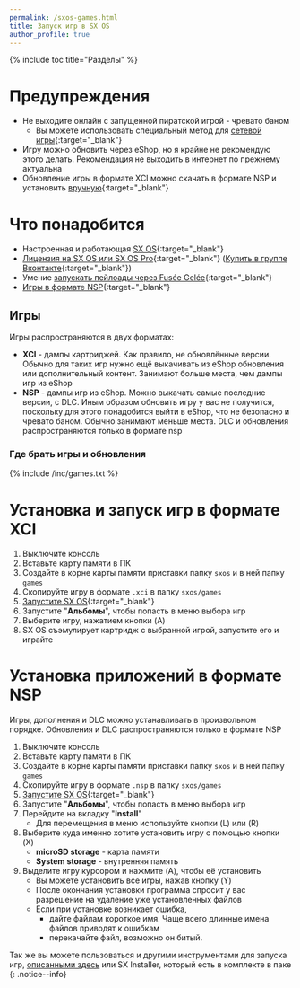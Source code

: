 ```yaml
---
permalink: /sxos-games.html
title: Запуск игр в SX OS
author_profile: true
---
```

{% include toc title="Разделы" %}

# Предупреждения

* Не выходите онлайн с запущенной пиратской игрой - чревато баном 
	* Вы можете использовать специальный метод для [сетевой игры](lanplay){:target="_blank"}
* Игру можно обновить через eShop, но я крайне не рекомендую этого делать. Рекомендация не выходить в интернет по прежнему актуальна
* Обновление игры в формате XCI можно скачать в формате NSP и установить [вручную](#способ_ii_-_вручную){:target="_blank"}

# Что понадобится

* Настроенная и работающая [SX OS](sxos){:target="_blank"}
* [Лицензия на SX OS или SX OS Pro](https://www.olx.ua/obyavlenie/proshivka-nintendo-switch-sx-os-IDBWMzh.html){:target="_blank"} ([Купить в группе Вконтакте](https://vk.com/market-125012133?w=product-125012133_1764882%2Fquery){:target="_blank"})
* Умение [запускать пейлоады через Fusée Gelée](fusee-gelee){:target="_blank"}
* [Игры в формате NSP](https://www.reddit.com/r/switchroms/comments/8xjo94/multihost_eshop_dlc_download_index/){:target="_blank"}

## Игры 

Игры распространяются в двух форматах: 
* **XCI** - дампы картриджей. Как правило, не обновлённые версии. Обычно для таких игр нужно ещё выкачивать из eShop обновления или дополнительный контент. Занимают больше места, чем дампы игр из eShop
* **NSP** - дампы игр из eShop. Можно выкачать самые последние версии, с DLC. Иным образом обновить игру у вас не получится, поскольку для этого понадобится выйти в eShop, что не безопасно и чревато баном. Обычно занимают меньше места. DLC и обновления распространяются только в формате nsp

### Где брать игры и обновления

{% include /inc/games.txt %}

# Установка и запуск игр в формате XCI 

1. Выключите консоль
1. Вставьте карту памяти в ПК
1. Создайте в корне карты памяти приставки папку `sxos` и в ней папку `games`
1. Скопируйте игру в формате `.xci` в папку `sxos/games`
1. [Запустите SX OS](sxos){:target="_blank"}
1. Запустите "**Альбомы**", чтобы попасть в меню выбора игр 
1. Выберите игру, нажатием кнопки (A)
1. SX OS съэмулирует картридж с выбранной игрой, запустите его и играйте 

# Установка приложений в формате NSP 

Игры, дополнения и DLC можно устанавливать в произвольном порядке. Обновления и DLC распространяются только в формате NSP

1. Выключите консоль
1. Вставьте карту памяти в ПК
1. Создайте в корне карты памяти приставки папку `sxos` и в ней папку `games`
1. Скопируйте игру в формате `.nsp` в папку `sxos/games`
1. [Запустите SX OS](sxos){:target="_blank"}
1. Запустите "**Альбомы**", чтобы попасть в меню выбора игр 
1. Перейдите на вкладку "**Install**"
	* Для перемещения в меню используйте кнопки (L) или (R)
1. Выберите куда именно хотите установить игру с помощью кнопки (X)
	* **microSD storage** - карта памяти 
	* **System storage** - внутренняя память
1. Выделите игру курсором и нажмите (A), чтобы её установить
	* Вы можете установить все игры, нажав кнопку (Y)
	* После окончания установки программа спросит у вас разрешение на удаление уже установленных файлов
	* Если при установке возникает ошибка,
		* дайте файлам короткое имя. Чаще всего длинные имена файлов приводят к ошибкам
		* перекачайте файл, возможно он битый. 
		
Так же вы можете пользоваться и другими инструментами для запуска игр, [описанными здесь](games) или SX Installer, который есть в комплекте в паке 
{: .notice--info}